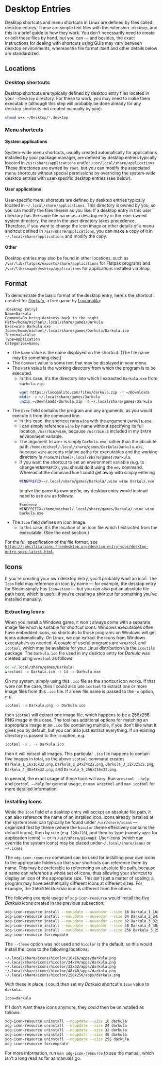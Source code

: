 # Desktop Entries
Desktop shortcuts and menu shortcuts in Linux are defined by files called desktop entries. These are simple text files with the extension `.desktop`, and this is a brief guide to how they work. You don't necessarily need to create or edit these files by hand, but you can — and besides, the exact instructions for dealing with shortcuts using GUIs may vary between desktop environments, whereas the file format itself and other details below are standardized.

## Locations

### Desktop shortcuts
Desktop shortcuts are typically defined by desktop entry files located in your `~/Desktop` directory. For these to work, you may need to make them executable (although this step will probably be done already for any desktop shortcuts not created manually by you):
```bash
chmod u+x ~/Desktop/*.desktop
```

### Menu shortcuts

#### System applications
System-wide menu shortcuts, usually created automatically for applications installed by your package manager, are defined by desktop entries typically located in `/usr/share/applications` and/or `/usr/local/share/applications`. These directories are owned by `root`, but you can modify the associated menu shortcuts without special permissions by overriding the system-wide desktop entries with user-specific desktop entries (see below).

#### User applications
User-specific menu shortcuts are defined by desktop entries typically located in `~/.local/share/applications`. This directory is owned by you, so you can modify the files therein as you like. If a desktop entry in this user directory has the same file name as a desktop entry in the `root`-owned system directory, the one in the user directory takes precedence. Therefore, if you want to change the icon image or other details of a menu shortcut defined in `/usr/share/applications`, you can make a copy of it in `~/.local/share/applications` and modify the copy.

#### Other
Desktop entries may also be found in other locations, such as `/var/lib/flatpak/exports/share/applications` for Flatpak programs and `/var/lib/snapd/desktop/applications` for applications installed via Snap.

## Format
To demonstrate the basic format of the desktop entry, here's the shortcut I created for [*Darkula*](https://locomalito.com/games/darkula), a free game by [Locomalito](https://locomalito.com/):
```
[Desktop Entry]
Name=Darkula
Comment=Go bring darkness back to the night
Path=/home/michael/.local/share/games/Darkula
Exec=wine Darkula.exe
Icon=/home/michael/.local/share/games/Darkula/Darkula.ico
Terminal=false
Type=Application
Categories=Game;
```
* The `Name` value is the name displayed on the shortcut. (The file name may be something else.)
* The `Comment` value is some text that may be displayed in your menu.
* The `Path` value is the working directory from which the program is to be executed.
  * In this case, it's the directory into which I extracted `Darkula.exe` from `darkula.zip`:
    ```bash
    wget https://locomalito.com/files/darkula.zip -P ~/Downloads
    mkdir -p ~/.local/share/games/Darkula
    unzip ~/Downloads/darkula.zip -d ~/.local/share/games/Darkula
    ```
* The `Exec` field contains the program and any arguments, as you would execute it from the command line.
  * In this case, the shortcut runs `wine` with the argument `Darkula.exe`.
  * I can simply reference `wine` by name without specifying its full location, `/usr/bin/wine`, because `/usr/bin` is included in my `$PATH` environment variable.
  * The argument to `wine` is simply `Darkula.exe`, rather than the absolute path `/home/michael/.local/share/games/Darkula/Darkula.exe`, because `wine` accepts relative paths for executables and the working directory is `/home/michael/.local/share/games/Darkula`.
  * If you want the shortcut to set an environment variable (e.g. to change `WINEPREFIX`), you should do it using the `env` command. Whereas at the command line I could get away with simply entering
    ```bash
    WINEPREFIX=~/.local/share/games/Darkula/.wine wine Darkula.exe
    ```
    to give the game its own prefix, my desktop entry would instead need to use `env` as follows:
    ```
    Exec=env WINEPREFIX=/home/michael/.local/share/games/Darkula/.wine wine Darkula.exe
    ```
* The `Icon` field defines an icon image.
  * In this case, it's the location of an icon file which I extracted from the executable. (See the next section.)

For the full specification of the file format, see [`https://specifications.freedesktop.org/desktop-entry-spec/desktop-entry-spec-latest.html`](https://specifications.freedesktop.org/desktop-entry-spec/desktop-entry-spec-latest.html).

## Icons
If you're creating your own desktop entry, you'll probably want an icon. The `Icon` field may reference an icon by name — for example, the desktop entry for Steam simply has `Icon=steam` — but you can also put an absolute file path here, which is useful if you're creating a shortcut for something you've installed manually.

### Extracting Icons
When you install a Windows game, it won't always come with a separate image file which is suitable for shortcut icons. Windows executables often have embedded icons, so shortcuts to those programs on Windows will get icons automatically. On Linux, we can extract the icons from Windows executables as needed. A couple of useful programs are `wrestool` and `icotool`, which may be available for your Linux distribution via the `icoutils` package. The `Darkula.ico` file used in my desktop entry for *Darkula* was created using `wrestool` as follows:
```bash
cd ~/.local/share/games/Darkula
wrestool -o Darkula.ico -t 14 -x Darkula.exe
```
On my system, simply using this `.ico` file as the shortcut icon works. If that were not the case, then I could also use `icotool` to extract one or more image files from this `.ico` file. If a new file name is passed to the `-o` option, e.g.
```bash
icotool -o Darkula.png -x Darkula.ico
```
then `icotool` will extract one image file, which happens to be a 256x256 PNG image in this case. The tool has additional options for matching an appropriate image in an `.ico` file containing multiple, if you don't like what it gives you by default, but you can also just extract everything. If an existing directory is passed to the `-o` option, e.g.
```bash
icotool -o . -x Darkula.ico
```
then it will extract all images. This particular `.ico` file happens to contain five images in total, so the above `icotool` command creates `Darkula_1_16x16x32.png`, `Darkula_2_24x24x32.png`, `Darkula_3_32x32x32.png`, `Darkula_4_48x48x32.png`, and `Darkula_5_256x256x32.png`.

In general, the exact usage of these tools will vary. Run `wrestool --help` and `icotool --help` for general usage, or `man wrestool` and `man icotool` for more detailed information.

### Installing Icons
While the `Icon` field of a desktop entry will accept an absolute file path, it can also reference the name of an installed icon. Icons already installed at the system level can typically be found under `/usr/share/icons` — organized first by theme (where the `hicolor` theme effectively contains the default icons), then by size (e.g. `128x128`), and then by type (namely `apps` for application icons) — or in `/usr/share/pixmaps`. User icons (which can override the system icons) may be placed under`~/.local/share/icons` or `~/.icons`.

The `xdg-icon-resource` command can be used for installing your own icons to the appropriate folders so that your shortcuts can reference them by name. This may be preferable to referencing an absolute file path, because a name can reference a whole set of icons, thus allowing your shortcut to display an icon of the appropriate size. This isn't just a matter of scaling; a program may have aesthetically different icons at different sizes. For example, the 256x256 _Darkula_ icon is different from the others.

The following example usage of `xdg-icon-resource` would install the five _Darkula_ icons created in the previous subsection:
```bash
xdg-icon-resource install --noupdate --novendor --size 16 Darkula_1_16x16x32.png darkula
xdg-icon-resource install --noupdate --novendor --size 24 Darkula_2_24x24x32.png darkula
xdg-icon-resource install --noupdate --novendor --size 32 Darkula_3_32x32x32.png darkula
xdg-icon-resource install --noupdate --novendor --size 48 Darkula_4_48x48x32.png darkula
xdg-icon-resource install --noupdate --novendor --size 256 Darkula_5_256x256x32.png darkula
xdg-icon-resource forceupdate
```
The `--theme` option was not used and `hicolor` is the default, so this would install the icons to the following locations:
```
~/.local/share/icons/hicolor/16x16/apps/darkula.png
~/.local/share/icons/hicolor/24x24/apps/darkula.png
~/.local/share/icons/hicolor/32x32/apps/darkula.png
~/.local/share/icons/hicolor/48x48/apps/darkula.png
~/.local/share/icons/hicolor/256x256/apps/darkula.png
```
With these in place, I could then set my _Darkula_ shortcut's `Icon` value to `darkula`:
```
Icon=darkula
```
If I don't want these icons anymore, they could then be uninstalled as follows:
```bash
xdg-icon-resource uninstall --noupdate --size 16 darkula
xdg-icon-resource uninstall --noupdate --size 24 darkula
xdg-icon-resource uninstall --noupdate --size 32 darkula
xdg-icon-resource uninstall --noupdate --size 48 darkula
xdg-icon-resource uninstall --noupdate --size 256 darkula
xdg-icon-resource forceupdate
```
For more information, run `man xdg-icon-resource` to see the manual, which isn't a long read as far as manuals go.
